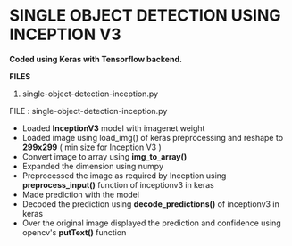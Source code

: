 # **SINGLE OBJECT DETECTION USING INCEPTION V3**

**Coded using Keras with Tensorflow backend.**


**FILES**

  1. single-object-detection-inception.py


FILE : single-object-detection-inception.py

* Loaded **InceptionV3** model with imagenet weight
* Loaded image using load_img() of keras preprocessing and reshape to **299x299** ( min size for Inception V3 )
* Convert image to array using **img_to_array()**
* Expanded the dimension using numpy
* Preprocessed the image as required by Inception using **preprocess_input()** function of inceptionv3 in keras
* Made prediction with the model
* Decoded the prediction using **decode_predictions()** of inceptionv3 in keras
* Over the original image displayed the prediction and confidence using opencv's **putText()** function

